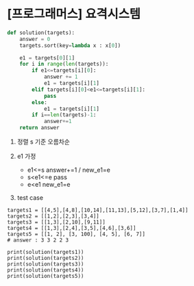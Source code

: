 # [프로그래머스] 요격시스템
```py
def solution(targets):
    answer = 0
    targets.sort(key=lambda x : x[0])

    e1 = targets[0][1]
    for i in range(len(targets)):
        if e1<=targets[i][0]:
            answer += 1
            e1 = targets[i][1]
        elif targets[i][0]<e1<=targets[i][1]:
            pass
        else:
            e1 = targets[i][1]
        if i==len(targets)-1:
            answer+=1
    return answer
```
1. 정렬 s 기준 오름차순
2. e1 가정
   - e1<=s  answer+=1 / new_e1=e
   - s<e1<=e  pass
   - e<e1  new_e1=e
  
3. test case
```
targets1 = [[4,5],[4,8],[10,14],[11,13],[5,12],[3,7],[1,4]]
targets2 = [[1,2],[2,3],[3,4]]
targets3 = [[1,3],[2,10],[9,11]]
targets4 = [[1,3],[2,4],[3,5],[4,6],[3,6]]
targets5 = [[1, 2], [3, 100], [4, 5], [6, 7]]
# answer : 3 3 2 2 3

print(solution(targets1))
print(solution(targets2))
print(solution(targets3))
print(solution(targets4))
print(solution(targets5))
```
